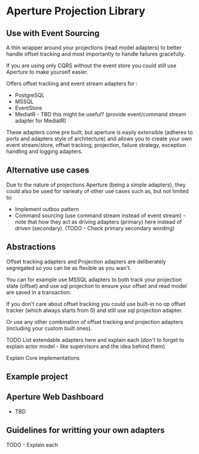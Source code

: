 # Aperture Projection Library

## Use with Event Sourcing
A thin wrapper around your projections (read model adapters) to better
handle offset tracking and most importantly to handle failures gracefully.

If you are using only CQRS without the event store you could still
use Aperture to make yourself easier.

Offers offset tracking and event stream adapters for :
- PostgreSQL
- MSSQL
- EventStore
- MediatR - TBD this might be useful? (provide event/command stream adapter for MediatR)

These adapters come pre built, but aperture is easily extensible 
(adheres to ports and adapters style of architecture) and allows you 
to create your own event stream/store, offset tracking, projection, failure strategy,
exception handling and logging adapters.

## Alternative use cases
Due to the nature of projections Aperture (being a simple adapters), they
could also be used for varieaty of other use cases such as, but not limited to:
- Implement outbox pattern 
- Command sourcing (use command stream instead of event stream) - note that
how they act as driving adapters (primary) here instead of driven (secondary).
(TODO - Check primary secondary wording)

## Abstractions
Offset tracking adapters and Projection adapters are deliberately
segregated so you can be as flexible as you wan't.

You can for example use MSSQL adapters to both track your projection state (offset)
and use sql projection to ensure your offset and read model are saved in a transaction.

If you don't care about offset tracking you could use built-in no op offset
tracker (which always starts from 0) and still use sql projection adapter.

Or use any other combination of offset tracking and projection adapters  
(including your custom built ones).

TODO
List extendable adapters here and explain each (don't to forget to explain
actor model - like supervisors and the idea behind them)

Explain Core implementations

## Example project

## Aperture Web Dashboard
- TBD

## Guidelines for writting your own adapters
TODO - Explain each

